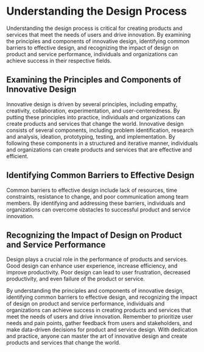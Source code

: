 Understanding the Design Process
================================

Understanding the design process is critical for creating products and services that meet the needs of users and drive innovation. By examining the principles and components of innovative design, identifying common barriers to effective design, and recognizing the impact of design on product and service performance, individuals and organizations can achieve success in their respective fields.

Examining the Principles and Components of Innovative Design
------------------------------------------------------------

Innovative design is driven by several principles, including empathy, creativity, collaboration, experimentation, and user-centeredness. By putting these principles into practice, individuals and organizations can create products and services that change the world. Innovative design consists of several components, including problem identification, research and analysis, ideation, prototyping, testing, and implementation. By following these components in a structured and iterative manner, individuals and organizations can create products and services that are effective and efficient.

Identifying Common Barriers to Effective Design
-----------------------------------------------

Common barriers to effective design include lack of resources, time constraints, resistance to change, and poor communication among team members. By identifying and addressing these barriers, individuals and organizations can overcome obstacles to successful product and service innovation.

Recognizing the Impact of Design on Product and Service Performance
-------------------------------------------------------------------

Design plays a crucial role in the performance of products and services. Good design can enhance user experience, increase efficiency, and improve productivity. Poor design can lead to user frustration, decreased productivity, and even failure of the product or service.

By understanding the principles and components of innovative design, identifying common barriers to effective design, and recognizing the impact of design on product and service performance, individuals and organizations can achieve success in creating products and services that meet the needs of users and drive innovation. Remember to prioritize user needs and pain points, gather feedback from users and stakeholders, and make data-driven decisions for product and service design. With dedication and practice, anyone can master the art of innovative design and create products and services that change the world.
